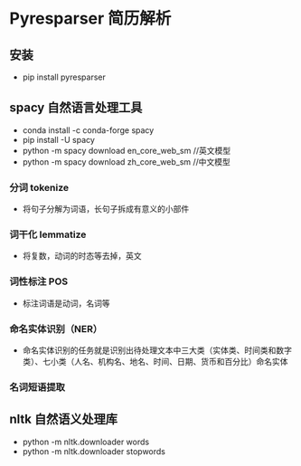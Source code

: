 # Pyresparser 简历解析
## 安装
- pip install pyresparser

## spacy 自然语言处理工具
- conda install -c conda-forge spacy
- pip install -U spacy
- python -m spacy download en_core_web_sm //英文模型
- python -m spacy download zh_core_web_sm //中文模型

### 分词 tokenize
- 将句子分解为词语，长句子拆成有意义的小部件
### 词干化 lemmatize
- 将复数，动词的时态等去掉，英文
### 词性标注 POS
- 标注词语是动词，名词等
### 命名实体识别（NER） 
- 命名实体识别的任务就是识别出待处理文本中三大类（实体类、时间类和数字类）、七小类（人名、机构名、地名、时间、日期、货币和百分比）命名实体
### 名词短语提取

## nltk 自然语义处理库
- python -m nltk.downloader words
- python -m nltk.downloader stopwords
### 
